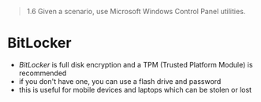 > 1.6 Given a scenario, use Microsoft Windows Control Panel utilities.

# BitLocker

- *BitLocker* is full disk encryption and a TPM (Trusted Platform Module) is recommended
- if you don't have one, you can use a flash drive and password
- this is useful for mobile devices and laptops which can be stolen or lost